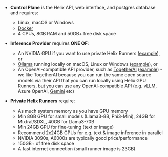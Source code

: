 * **Control Plane** is the Helix API, web interface, and postgres database and requires:
  * Linux, macOS or Windows
  * [Docker](https://docs.docker.com/get-started/get-docker/)
  * 4 CPUs, 8GB RAM and 50GB+ free disk space

* **Inference Provider** requires **ONE OF**:
  * An NVIDIA GPU if you want to use private Helix Runners ([example](/helix/private-deployment/controlplane.md#local-helix-on-linux-or-windows-wsl2-with-a-gpu)), or
  * [Ollama](https://ollama.com) running locally on macOS, Linux or Windows ([example](/helix/private-deployment/controlplane.md#install-alongside-ollama)), or
  * An OpenAI-compatible API provider, such as [TogetherAI](https://together.ai) ([example](/helix/private-deployment/controlplane.md#install-control-plane-pointing-at-togetherai)) - we like TogetherAI because you can run the same open source models via their API that you can run locally using Helix GPU Runners, but you can use any OpenAI-compatible API (e.g. vLLM, Azure OpenAI, [Gemini](https://cloud.google.com/vertex-ai/generative-ai/docs/multimodal/call-vertex-using-openai-library) etc)

* **Private Helix Runners** require:
  * As much system memory as you have GPU memory
  * Min 8GB GPU for small models (Llama3-8B, Phi3-Mini), 24GB for Mixtral/SDXL, 40GB for Llama3-70B
  * Min 24GB GPU for fine-tuning (text or image)
  * Recommend 2x24GB GPUs for e.g. text & image inference in parallel
  * NVIDIA 3090s, A6000s are typically good price/performance
  * 150GB+ of free disk space
  * A fast internet connection (small runner image is 23GB)
